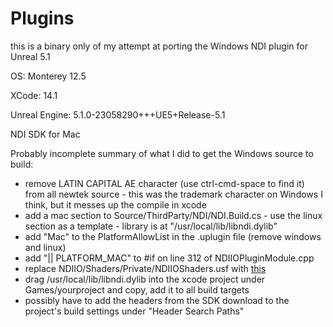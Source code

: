 # Plugins
 
this is a binary only of my attempt at porting the Windows NDI plugin for Unreal 5.1

OS: Monterey 12.5

XCode: 14.1

Unreal Engine: 5.1.0-23058290+++UE5+Release-5.1

NDI SDK for Mac


Probably incomplete summary of what I did to get the Windows source to build:

* remove LATIN CAPITAL AE character (use ctrl-cmd-space to find it) from all newtek source - this was the trademark character on Windows I think, but it messes up the compile in xcode
* add a mac section to Source/ThirdParty/NDI/NDI.Build.cs - use the linux section as a template - library is at "/usr/local/lib/libndi.dylib"
* add "Mac" to the PlatformAllowList in the .uplugin file (remove windows and linux)
* add "|| PLATFORM_MAC" to #if on line 312 of NDIIOPluginModule.cpp 
* replace NDIIO/Shaders/Private/NDIIOShaders.usf with [this](https://forums.newtek.com/threads/unreal-engine-5-1-ndi-plugin-ndiio-crash-report.167047/post-1637021)
* drag /usr/local/lib/libndi.dylib into the xcode project under Games/yourproject and copy, add it to all build targets
* possibly have to add the headers from the SDK download to the project's build settings under "Header Search Paths"

